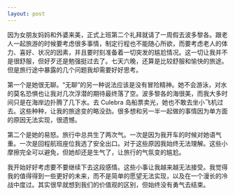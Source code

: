 ```yaml
---
layout: post
---
```


因为女朋友妈妈和外婆来美，正式上班第二个礼拜就请了一周假去波多黎各。跟老人一起旅游的时候要考虑很多事情，制定行程也不能随心所欲，而要考虑老人的体力、喜好、状况的因素，并且要时刻准备着一切突发的尴尬情况。这一切让我并不是很舒服，但好歹还是勉强挺过去了。七天六晚，还算是比较舒服和愉快的旅途。但是旅行途中暴露的几个问题我却需要好好思考。

第一个是她很无聊。“无聊”的另一种说法应该是没有冒险精神。她不会游泳，对水的莫名恐惧也让我对几次浮潜的期待最终落了空。波多黎各的海很美，而我大多时间只是在海岸边扑腾了几下水。去 Culebra 岛船票卖光，她也不敢去坐小飞机过去。这些种种，让我的旅途变的略没劲。很多想和另一半一起做的事情因为单方面的原因无法实现，很遗憾。

第二个是她的易怒。旅行中总共生了两次气。一次是因为我开车的时候对她语气重。一次是回程航班座位我选了安全出口。对于这些原因我始终无法理解。这些小摩擦完全可以避免，但她却还是生气了，让旅行的气氛变的尴尬。

我开始好好考虑要不要继续下去这段感情。这些小事让我越来越无法接受。我觉得我的值得得到一些更好的未来，而不是简单的愿望无法实现，以及在一个漫长的冷战中度过。其实很早就想到我们的价值观的区别，但始终没有勇气去结束。
